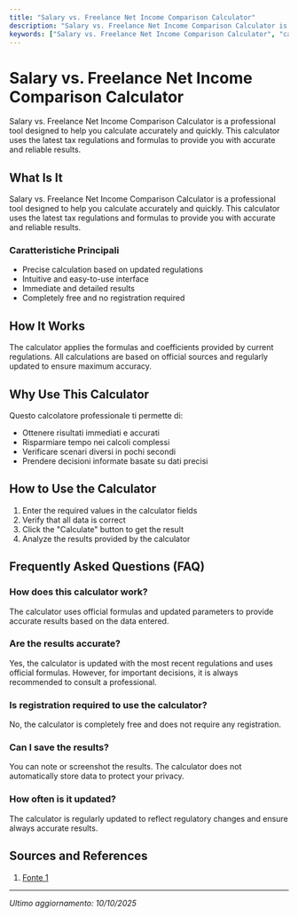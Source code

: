 ```yaml
---
title: "Salary vs. Freelance Net Income Comparison Calculator"
description: "Salary vs. Freelance Net Income Comparison Calculator is a professional tool designed to help you calculate accurately and quickly. This calculator uses the latest tax regulations and formulas to provide you with accurate and reliable results."
keywords: ["Salary vs. Freelance Net Income Comparison Calculator", "calcolatore", "calcolo online"]
---
```


# Salary vs. Freelance Net Income Comparison Calculator

Salary vs. Freelance Net Income Comparison Calculator is a professional tool designed to help you calculate accurately and quickly. This calculator uses the latest tax regulations and formulas to provide you with accurate and reliable results.

## What Is It

Salary vs. Freelance Net Income Comparison Calculator is a professional tool designed to help you calculate accurately and quickly. This calculator uses the latest tax regulations and formulas to provide you with accurate and reliable results.

### Caratteristiche Principali

- Precise calculation based on updated regulations
- Intuitive and easy-to-use interface
- Immediate and detailed results
- Completely free and no registration required

## How It Works

The calculator applies the formulas and coefficients provided by current regulations. All calculations are based on official sources and regularly updated to ensure maximum accuracy.

## Why Use This Calculator

Questo calcolatore professionale ti permette di:

- Ottenere risultati immediati e accurati
- Risparmiare tempo nei calcoli complessi
- Verificare scenari diversi in pochi secondi
- Prendere decisioni informate basate su dati precisi

## How to Use the Calculator

1. Enter the required values in the calculator fields
2. Verify that all data is correct
3. Click the "Calculate" button to get the result
4. Analyze the results provided by the calculator

## Frequently Asked Questions (FAQ)

### How does this calculator work?

The calculator uses official formulas and updated parameters to provide accurate results based on the data entered.

### Are the results accurate?

Yes, the calculator is updated with the most recent regulations and uses official formulas. However, for important decisions, it is always recommended to consult a professional.

### Is registration required to use the calculator?

No, the calculator is completely free and does not require any registration.

### Can I save the results?

You can note or screenshot the results. The calculator does not automatically store data to protect your privacy.

### How often is it updated?

The calculator is regularly updated to reflect regulatory changes and ensure always accurate results.

## Sources and References

1. [Fonte 1](https://www.taxbuddy.com/blog/freelancers-declaring-dual-income-sources)

---

*Ultimo aggiornamento: 10/10/2025*
